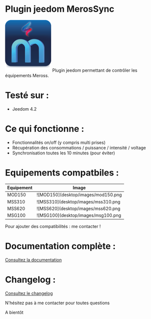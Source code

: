 Plugin jeedom MerosSync
========================
<img src="docs/images/MerosSync_icon.png" width="150" />
Plugin jeedom permettant de contrôler les équipements Meross.

# Testé sur :
- Jeedom 4.2

# Ce qui fonctionne :
- Fonctionnalités on/off (y compris multi prises)
- Récupération des consommations / puissance / intensité / voltage
- Synchronisation toutes les 10 minutes (pour éviter)

# Equipements compatbiles :

| Equipement | Image |
| ---------- | ----- |
| MOD150 | ![MOD150](desktop/images/mod150.png | width=150) |
| MSS310 | ![MSS310](desktop/images/mss310.png | width=150) |
| MSS620 | ![MSS620](desktop/images/mss620.png | width=150) |
| MSG100 | ![MSG100](desktop/images/msg100.png | width=150) |

Pour ajouter des compatibilités : me contacter !

# Documentation complète :
[Consultez la documentation](https://www.gowa.fr/plugin-jeedom)

# Changelog :
[Consultez le changelog](docs/fr_FR/changelog.md)


N'hésitez pas à me contacter pour toutes questions

A bientôt
